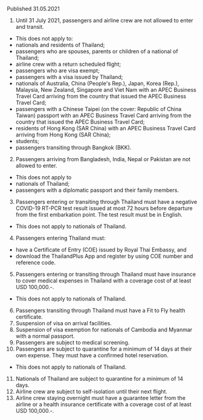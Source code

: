 Published 31.05.2021
1. Until 31 July 2021, passengers and airline crew are not allowed to enter and transit.
- This does not apply to:
- nationals and residents of Thailand;
- passengers who are spouses, parents or children of a national of Thailand;
- airline crew with a return scheduled flight;
- passengers who are visa exempt;
- passengers with a visa issued by Thailand;
- nationals of Australia, China (People's Rep.), Japan, Korea (Rep.), Malaysia, New Zealand, Singapore and Viet Nam with an APEC Business Travel Card arriving from the country that issued the APEC Business Travel Card;
- passengers with a Chinese Taipei (on the cover: Republic of China Taiwan) passport with an APEC Business Travel Card arriving from the country that issued the APEC Business Travel Card;
- residents of Hong Kong (SAR China) with an APEC Business Travel Card arriving from Hong Kong (SAR China);
- students;
- passengers transiting through Bangkok (BKK).
2. Passengers arriving from Bangladesh, India, Nepal or Pakistan are not allowed to enter.
- This does not apply to
- nationals of Thailand;
- passengers with a diplomatic passport and their family members. 
3. Passengers entering or transiting through Thailand must have a negative COVID-19 RT-PCR test result issued at most 72 hours before departure from the first embarkation point. The test result must be in English.
- This does not apply to nationals of Thailand.
4. Passengers entering Thailand must:
- have a Certificate of Entry (COE) issued by Royal Thai Embassy, and
- download the ThailandPlus App and register by using COE number and reference code.
5. Passengers entering or transiting through Thailand must have insurance to cover medical expenses in Thailand with a coverage cost of at least USD 100,000.-.
- This does not apply to nationals of Thailand.
6. Passengers transiting through Thailand must have a Fit to Fly health certificate.
7. Suspension of visa on arrival facilities.
8. Suspension of visa exemption for nationals of Cambodia and Myanmar with a normal passport.
9. Passengers are subject to medical screening.
10. Passengers are subject to quarantine for a minimum of 14 days at their own expense. They must have a confirmed hotel reservation.
- This does not apply to nationals of Thailand.
11. Nationals of Thailand are subject to quarantine for a minimum of 14 days.
12. Airline crew are subject to self-isolation until their next flight.
13. Airline crew staying overnight must have a guarantee letter from the airline or a health insurance certificate with a coverage cost of at least USD 100,000.-.

